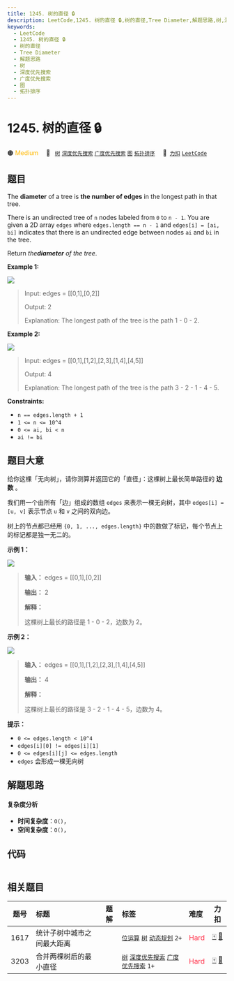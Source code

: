 ```yaml
---
title: 1245. 树的直径 🔒
description: LeetCode,1245. 树的直径 🔒,树的直径,Tree Diameter,解题思路,树,深度优先搜索,广度优先搜索,图,拓扑排序
keywords:
  - LeetCode
  - 1245. 树的直径 🔒
  - 树的直径
  - Tree Diameter
  - 解题思路
  - 树
  - 深度优先搜索
  - 广度优先搜索
  - 图
  - 拓扑排序
---
```


# 1245. 树的直径 🔒

🟠 <font color=#ffb800>Medium</font>&emsp; 🔖&ensp; [`树`](/tag/tree.md) [`深度优先搜索`](/tag/depth-first-search.md) [`广度优先搜索`](/tag/breadth-first-search.md) [`图`](/tag/graph.md) [`拓扑排序`](/tag/topological-sort.md)&emsp; 🔗&ensp;[`力扣`](https://leetcode.cn/problems/tree-diameter) [`LeetCode`](https://leetcode.com/problems/tree-diameter)

## 题目

The **diameter** of a tree is **the number of edges** in the longest path in
that tree.

There is an undirected tree of `n` nodes labeled from `0` to `n - 1`. You are
given a 2D array `edges` where `edges.length == n - 1` and `edges[i] = [ai,
bi]` indicates that there is an undirected edge between nodes `ai` and `bi` in
the tree.

Return _the**diameter** of the tree_.



**Example 1:**

![](https://fastly.jsdelivr.net/gh/doocs/leetcode@main/solution/1200-1299/1245.Tree%20Diameter/images/tree1.jpg)

> Input: edges = [[0,1],[0,2]]
> 
> Output: 2
> 
> Explanation: The longest path of the tree is the path 1 - 0 - 2.

**Example 2:**

![](https://fastly.jsdelivr.net/gh/doocs/leetcode@main/solution/1200-1299/1245.Tree%20Diameter/images/tree2.jpg)

> Input: edges = [[0,1],[1,2],[2,3],[1,4],[4,5]]
> 
> Output: 4
> 
> Explanation: The longest path of the tree is the path 3 - 2 - 1 - 4 - 5.

**Constraints:**

  * `n == edges.length + 1`
  * `1 <= n <= 10^4`
  * `0 <= ai, bi < n`
  * `ai != bi`


## 题目大意

给你这棵「无向树」，请你测算并返回它的「直径」：这棵树上最长简单路径的 **边数** 。

我们用一个由所有「边」组成的数组 `edges` 来表示一棵无向树，其中 `edges[i] = [u, v]` 表示节点 `u` 和 `v`
之间的双向边。

树上的节点都已经用 `{0, 1, ..., edges.length}` 中的数做了标记，每个节点上的标记都是独一无二的。



**示例 1：**

![](https://fastly.jsdelivr.net/gh/doocs/leetcode@main/solution/1200-1299/1245.Tree%20Diameter/images/1397_example_1.png)

> 
> 
> 
> 
> 
> **输入：** edges = [[0,1],[0,2]]
> 
> **输出：** 2
> 
> **解释：**
> 
> 这棵树上最长的路径是 1 - 0 - 2，边数为 2。
> 
> 

**示例 2：**

![](https://fastly.jsdelivr.net/gh/doocs/leetcode@main/solution/1200-1299/1245.Tree%20Diameter/images/1397_example_2.png)

> 
> 
> 
> 
> 
> **输入：** edges = [[0,1],[1,2],[2,3],[1,4],[4,5]]
> 
> **输出：** 4
> 
> **解释：**
> 
> 这棵树上最长的路径是 3 - 2 - 1 - 4 - 5，边数为 4。
> 
> 



**提示：**

  * `0 <= edges.length < 10^4`
  * `edges[i][0] != edges[i][1]`
  * `0 <= edges[i][j] <= edges.length`
  * `edges` 会形成一棵无向树


## 解题思路

#### 复杂度分析

- **时间复杂度**：`O()`，
- **空间复杂度**：`O()`，

## 代码

```javascript

```

## 相关题目

<!-- prettier-ignore -->
| 题号 | 标题 | 题解 | 标签 | 难度 | 力扣 |
| :------: | :------ | :------: | :------ | :------ | :------: |
| 1617 | 统计子树中城市之间最大距离 |  |  [`位运算`](/tag/bit-manipulation.md) [`树`](/tag/tree.md) [`动态规划`](/tag/dynamic-programming.md) `2+` | <font color=#ff334b>Hard</font> | [🀄️](https://leetcode.cn/problems/count-subtrees-with-max-distance-between-cities) [🔗](https://leetcode.com/problems/count-subtrees-with-max-distance-between-cities) |
| 3203 | 合并两棵树后的最小直径 |  |  [`树`](/tag/tree.md) [`深度优先搜索`](/tag/depth-first-search.md) [`广度优先搜索`](/tag/breadth-first-search.md) `1+` | <font color=#ff334b>Hard</font> | [🀄️](https://leetcode.cn/problems/find-minimum-diameter-after-merging-two-trees) [🔗](https://leetcode.com/problems/find-minimum-diameter-after-merging-two-trees) |